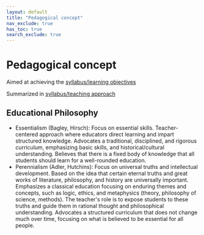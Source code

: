 ```yaml
---
layout: default
title: "Pedagogical concept"
nav_exclude: true
has_toc: true
search_exclude: true
---
```


# Pedagogical concept

Aimed at achieving the [syllabus/learning objectives](syllabus.html#goal-and-learning-objectives)

Summarized in [syllabus/teaching approach](syllabus.html#teaching-approach)

## Educational Philosophy

- Essentialism (Bagley, Hirsch): Focus on essential skills. Teacher-centered approach where educators direct learning and impart structured knowledge. Advocates a traditional, disciplined, and rigorous curriculum, emphasizing basic skills, and historical/cultural understanding. Believes that there is a fixed body of knowledge that all students should learn for a well-rounded education.
- Perennialism (Adler,  Hutchins): Focus on universal truths and intellectual development. Based on the idea that certain eternal truths and great works of literature, philosophy, and history are universally important. Emphasizes a classical education focusing on enduring themes and concepts, such as logic, ethics, and metaphysics (theory, philosophy of science, methods). The teacher's role is to expose students to these truths and guide them in rational thought and philosophical understanding. Advocates a structured curriculum that does not change much over time, focusing on what is believed to be essential for all people.